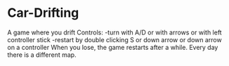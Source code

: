 # Car-Drifting
A game where you drift
Controls:
-turn with A/D or with arrows or with left controller stick
-restart by double clicking S or down arrow or down arrow on a controller
When you lose, the game restarts after a while. Every day there is a different map.
